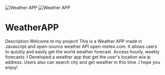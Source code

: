 ![Weather APP](https://github.com/MisterF1x/WeatherAPP/edit/main/src/img/weather.jpg)
![Weather APP](https://github.com/MisterF1x/WeatherAPP/edit/main/src/img/fill/svg-static/day/overcast-day.svg)

# WeatherAPP

Description Welcome to my project! This is a Weather APP made in Javascript and
open-source weather API open-meteo.com. It allows users to quickly and easily
get the world weather forecast. Access hourly, weekly forecasts. I Developed a
weather app that get the user's location wia ip address. Users also can search
city and get weather in this time .I hope you enjoy!
